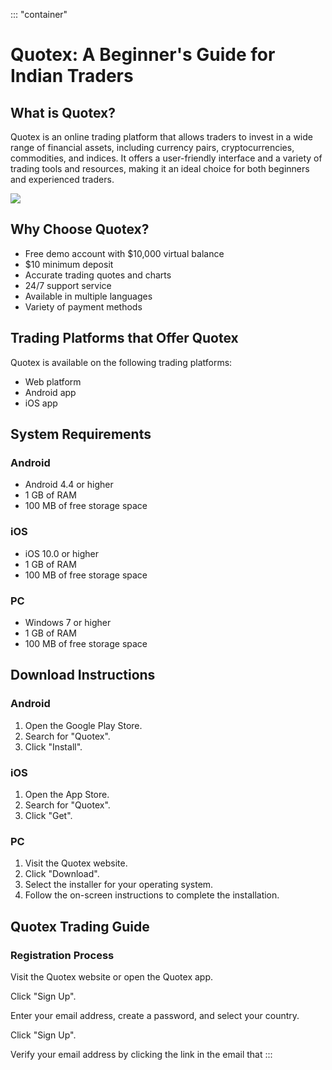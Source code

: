 ::: \"container\"
# Quotex: A Beginner\'s Guide for Indian Traders

## What is Quotex?

Quotex is an online trading platform that allows traders to invest in a
wide range of financial assets, including currency pairs,
cryptocurrencies, commodities, and indices. It offers a user-friendly
interface and a variety of trading tools and resources, making it an
ideal choice for both beginners and experienced traders.

[![](https://static.quotex.io/files/3_en/300_250.jpg)](https://traff.sbs/brokerqxlid)

## Why Choose Quotex?

-   Free demo account with \$10,000 virtual balance
-   \$10 minimum deposit
-   Accurate trading quotes and charts
-   24/7 support service
-   Available in multiple languages
-   Variety of payment methods

## Trading Platforms that Offer Quotex

Quotex is available on the following trading platforms:

-   Web platform
-   Android app
-   iOS app

## System Requirements

### Android

-   Android 4.4 or higher
-   1 GB of RAM
-   100 MB of free storage space

### iOS

-   iOS 10.0 or higher
-   1 GB of RAM
-   100 MB of free storage space

### PC

-   Windows 7 or higher
-   1 GB of RAM
-   100 MB of free storage space

## Download Instructions

### Android

1.  Open the Google Play Store.
2.  Search for "Quotex".
3.  Click "Install".

### iOS

1.  Open the App Store.
2.  Search for "Quotex".
3.  Click "Get".

### PC

1.  Visit the Quotex website.
2.  Click "Download".
3.  Select the installer for your operating system.
4.  Follow the on-screen instructions to complete the installation.

## Quotex Trading Guide

### Registration Process

Visit the Quotex website or open the Quotex app.

Click "Sign Up".

Enter your email address, create a password, and select your country.

Click "Sign Up".

Verify your email address by clicking the link in the email that
:::

